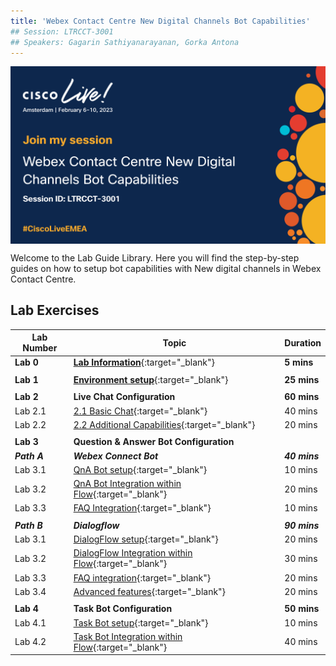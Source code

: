 ```yaml
---
title: 'Webex Contact Centre New Digital Channels Bot Capabilities'
## Session: LTRCCT-3001
## Speakers: Gagarin Sathiyanarayanan, Gorka Antona
---
```


<img align="middle" src="images/CL23_LTRCCT-3001.png" width="1000" />

Welcome to the Lab Guide Library. Here you will find the step-by-step guides on how to setup bot capabilities with New digital channels in Webex Contact Centre.



## Lab Exercises

| Lab Number      | Topic                     | Duration                                      |
| --------------- | -------------------------| -------------------------------------------------------------|
| **Lab 0** | **[Lab Information](0_LabInfo.md)**{:target="\_blank"}  | **5 mins** |
||||
| **Lab 1** | **[Environment setup](1_PreReq.md)**{:target="\_blank"} | **25 mins**  |
||||
| **Lab 2** | **Live Chat Configuration** | **60 mins** |
| Lab 2.1 | [2.1 Basic Chat](2.1_BasicChat.md){:target="\_blank"} | 40 mins | 
| Lab 2.2 | [2.2 Additional Capabilities](2.2_AdditionalCapabilities.md){:target="\_blank"}| 20 mins |
||||
| **Lab 3** |**Question & Answer Bot Configuration** |  |
| ***Path A*** | ***Webex Connect Bot*** | ***40 mins*** |
| Lab 3.1 | [QnA Bot setup](3.1_QnABotConfiguration.md){:target="\_blank"} | 10 mins |
|Lab 3.2 |[QnA Bot Integration within Flow](3.2_QnABotFlowConfiguration.md){:target="\_blank"} | 20 mins |
|Lab 3.3 |[FAQ Integration](3.3_QnABotAdvanced.md){:target="\_blank"}| 10 mins |
||||
| ***Path B*** | ***Dialogflow*** | ***90 mins*** |
| Lab 3.1 | [DialogFlow setup](5_CCAI.md){:target="\_blank"} | 20 mins |
| Lab 3.2 | [DialogFlow Integration within Flow](5.2_CCAIFlowConfig.md){:target="\_blank"} | 30 mins |
| Lab 3.3 | [FAQ integration](6_CCAI_FAQ.md){:target="\_blank"} | 20 mins |
| Lab 3.4 | [Advanced features](7_CCAI_Advanced.md){:target="\_blank"}| 20 mins |
||||
| **Lab 4** | **Task Bot Configuration**| **50 mins** |
| Lab 4.1 |  [Task Bot setup](4.1_TaskBotSetup.md){:target="\_blank"} | 10 mins |
 | Lab 4.2 | [Task Bot Integration within Flow](4.2_TaskBotFlow.md){:target="\_blank"}| 40 mins   |

